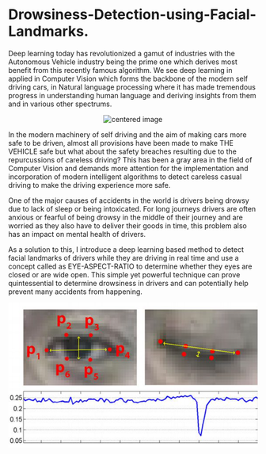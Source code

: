 # Drowsiness-Detection-using-Facial-Landmarks.

Deep learning today has revolutionized a gamut of industries with the Autonomous Vehicle industry being the prime one which derives most benefit from this recently famous algorithm. We see deep learning in applied in Computer Vision which forms the backbone of the modern self driving cars, in Natural language processing where it has made tremendous progress in understanding human language and deriving insights from them and in various other spectrums. 

<p align="center">
  <img src="https://www.compliancesigns.com/media/catalog/product/o/s/osha-accident-prevention-sign-obe-1350_1000_5.gif" alt="centered image" class = "center" width="600"/>
</p>

In the modern machinery of self driving and the aim of making cars more safe to be driven, almost all provisions have been made to make THE VEHICLE safe but what about the safety 
breaches resulting due to the repurcussions of careless driving? This has been a gray area in the field of Computer Vision and demands more attention for the implementation and incorporation of modern intelligent algorithms to detect careless casual driving to make the driving experience more safe. 

One of the major causes of accidents in the world is drivers being drowsy due to lack of sleep or being intoxicated. For long journeys drivers are often anxious or fearful of being drowsy in the middle of their journey and are worried as they also have to deliver their goods in time, this problem also has an impact on mental health of drivers. 

As a solution to this, I introduce a deep learning based method to detect facial landmarks of drivers while they are driving in real time and use a concept called as EYE-ASPECT-RATIO to determine whether they eyes are closed or are wide open. This simple yet powerful technique can prove quintessential to determine drowsiness in drivers and can potentially help prevent many accidents from happening. 


<p align="center">
  <img src="https://github.com/AshwinRachha/Drowsiness-Detection-using-Facial-Landmarks./blob/master/Screenshot%20(304).png" alt="centered image" class = "center" width="600"/> </p>


